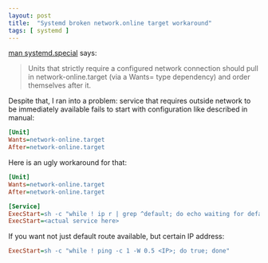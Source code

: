 ```yaml
---
layout: post
title:  "Systemd broken network.online target workaround"
tags: [ systemd ]
---
```


[man systemd.special](https://www.freedesktop.org/software/systemd/man/systemd.special.html) says: 

> Units that strictly require a configured network connection should pull in network-online.target (via a Wants= type dependency) and order themselves after it.

Despite that, I ran into a problem: service that requires outside network to be immediately available fails to start with configuration like described in manual:

```ini
[Unit]
Wants=network-online.target
After=network-online.target
```

Here is an ugly workaround for that:

```ini
[Unit]
Wants=network-online.target
After=network-online.target

[Service]
ExecStart=sh -c "while ! ip r | grep ^default; do echo waiting for default route to appear; sleep 0.5; done"
ExecStart=<actual service here>
```

If you want not just default route available, but certain IP address:

```ini
ExecStart=sh -c "while ! ping -c 1 -W 0.5 <IP>; do true; done"
```
